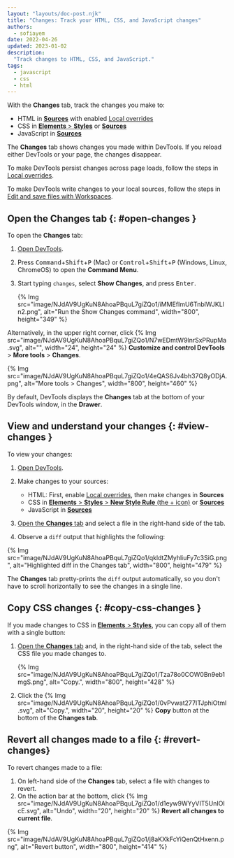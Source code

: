 ```yaml
---
layout: "layouts/doc-post.njk"
title: "Changes: Track your HTML, CSS, and JavaScript changes"
authors:
  - sofiayem
date: 2022-04-26
updated: 2023-01-02
description:
  "Track changes to HTML, CSS, and JavaScript."
tags:
  - javascript
  - css
  - html
---
```


With the **Changes** tab, track the changes you make to:

- HTML in [**Sources**](/docs/devtools/javascript/sources/#edit) with enabled [Local overrides](blog/new-in-devtools-65/#overrides)
- CSS in [**Elements** > **Styles**](/docs/devtools/css/#declarations) or [**Sources**](/docs/devtools/javascript/sources/#edit)
- JavaScript in [**Sources**](/docs/devtools/javascript/sources/#edit)

The **Changes** tab shows changes you made within DevTools. If you reload either DevTools or your page, the changes disappear.

To make DevTools persist changes across page loads, follow the steps in [Local overrides](/blog/new-in-devtools-65/#overrides).

To make DevTools write changes to your local sources, follow the steps in [Edit and save files with Workspaces](/docs/devtools/workspaces/).

## Open the Changes tab {: #open-changes }

To open the **Changes** tab:

1. [Open DevTools](/docs/devtools/open/).

1. Press <kbd>Command</kbd>+<kbd>Shift</kbd>+<kbd>P</kbd> (Mac) or <kbd>Control</kbd>+<kbd>Shift</kbd>+<kbd>P</kbd> (Windows, Linux, ChromeOS) to open the **Command Menu**.

1. Start typing `changes`, select **Show Changes**, and press <kbd>Enter</kbd>.

   {% Img src="image/NJdAV9UgKuN8AhoaPBquL7giZQo1/iMMEfImU6TnblWJKLln2.png", alt="Run the Show Changes command", width="800", height="349" %}

Alternatively, in the upper right corner, click {% Img src="image/NJdAV9UgKuN8AhoaPBquL7giZQo1/N7wEDmtW9lnrSxPRupMa.svg", alt="", width="24", height="24" %} **Customize and control DevTools** > **More tools** > **Changes**.

{% Img src="image/NJdAV9UgKuN8AhoaPBquL7giZQo1/4eQAS6Jv4bh37Q8yODjA.png", alt="More tools > Changes", width="800", height="460" %}

By default, DevTools displays the **Changes** tab at the bottom of your DevTools window, in the **Drawer**.

## View and understand your changes {: #view-changes }

To view your changes:

1. [Open DevTools](/docs/devtools/open/).
1. Make changes to your sources:

   - HTML: First, enable [Local overrides](/blog/new-in-devtools-65/#overrides), then make changes in **Sources**
   - CSS in [**Elements** > **Styles** > **New Style Rule** (the + icon)](/docs/devtools/css/#declarations) or [**Sources**](/docs/devtools/javascript/sources/#edit)
   - JavaScript in [**Sources**](/docs/devtools/javascript/sources/#edit)

1. [Open the **Changes** tab](#open-changes) and select a file in the right-hand side of the tab.
1. Observe a `diff` output that highlights the following:

{% Img src="image/NJdAV9UgKuN8AhoaPBquL7giZQo1/qkldtZMyhliuFy7c3SiG.png", alt="Highlighted diff in the Changes tab", width="800", height="479" %}

The **Changes** tab pretty-prints the `diff` output automatically, so you don't have to scroll horizontally to see the changes in a single line.

## Copy CSS changes {: #copy-css-changes }

If you made changes to CSS in [**Elements** > **Styles**](/docs/devtools/css/#declarations), you can copy all of them with a single button:

1. [Open the **Changes** tab](#open-changes) and, in the right-hand side of the tab, select the CSS file you made changes to.

   {% Img src="image/NJdAV9UgKuN8AhoaPBquL7giZQo1/Tza78o0COW0Bn9eb1mgS.png", alt="Copy.", width="800", height="428" %}

1. Click the {% Img src="image/NJdAV9UgKuN8AhoaPBquL7giZQo1/0vPvwat277ITJphiOtml.svg", alt="Copy.", width="20", height="20" %} **Copy** button at the bottom of the **Changes tab**.

## Revert all changes made to a file {: #revert-changes}

To revert changes made to a file:

1. On left-hand side of the **Changes** tab, select a file with changes to revert.
1. On the action bar at the bottom, click {% Img src="image/NJdAV9UgKuN8AhoaPBquL7giZQo1/d1eyw9WYyVIT5UnIOlcE.svg", alt="Undo", width="20", height="20" %} **Revert all changes to current file**.

{% Img src="image/NJdAV9UgKuN8AhoaPBquL7giZQo1/j8aKXkFcYiQenQtHxenn.png", alt="Revert button", width="800", height="414" %}

